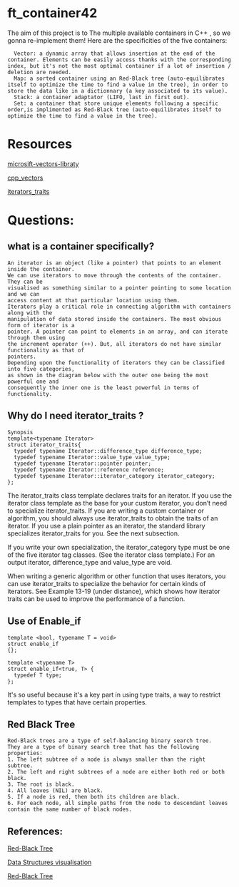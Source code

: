 # ft_container42

The aim of this project is to The multiple available containers in C++ , so we gonna re-implement them!
Here are the specificities of the five containers:

      Vector: a dynamic array that allows insertion at the end of the container. Elements can be easily access thanks with the corresponding index, but it's not the most optimal container if a lot of insertion / deletion are needed.
      Map: a sorted container using an Red-Black tree (auto-equilibrates itself to optimize the time to find a value in the tree), in order to store the data like in a dictionnary (a key associated to its value).
      Stack: a container adaptator (LIFO, last in first out).
      Set: a container that store unique elements following a specific order,is implimented as Red-Black tree (auto-equilibrates itself to optimize the time to find a value in the tree).

# Resources

<a href="https://docs.microsoft.com/fr-fr/cpp/standard-library/vector-class?view=msvc-170&viewFallbackFrom=vs-2019">microsift-vectors-libraty</a>

<a href="https://www.cplusplus.com/reference/vector/vector/?kw=vector"> cpp_vectors</a>

<a href="https://www.oreilly.com/library/view/c-in-a/059600298X/re673.html">iterators_traits</a>

# Questions:

## what is a container specifically?

    An iterator is an object (like a pointer) that points to an element inside the container.
    We can use iterators to move through the contents of the container. They can be
    visualised as something similar to a pointer pointing to some location and we can
    access content at that particular location using them.
    Iterators play a critical role in connecting algorithm with containers along with the
    manipulation of data stored inside the containers. The most obvious form of iterator is a
    pointer. A pointer can point to elements in an array, and can iterate through them using
    the increment operator (++). But, all iterators do not have similar functionality as that of
    pointers.
    Depending upon the functionality of iterators they can be classified into five categories,
    as shown in the diagram below with the outer one being the most powerful one and
    consequently the inner one is the least powerful in terms of functionality.

## Why do I need iterator_traits ?

    Synopsis
    template<typename Iterator>
    struct iterator_traits{
      typedef typename Iterator::difference_type difference_type;
      typedef typename Iterator::value_type value_type;
      typedef typename Iterator::pointer pointer;
      typedef typename Iterator::reference reference;
      typedef typename Iterator::iterator_category iterator_category;
    };

The iterator_traits class template declares traits for an iterator. If you use the iterator class template as the base for your custom iterator, you don’t need to specialize iterator_traits. If you are writing a custom container or algorithm, you should always use iterator_traits to obtain the traits of an iterator. If you use a plain pointer as an iterator, the standard library specializes iterator_traits for you. See the next subsection.

If you write your own specialization, the iterator_category type must be one of the five iterator tag classes. (See the iterator class template.) For an output iterator, difference_type and value_type are void.

When writing a generic algorithm or other function that uses iterators, you can use iterator_traits to specialize the behavior for certain kinds of iterators. See Example 13-19 (under distance), which shows how iterator traits can be used to improve the performance of a function.

## Use of Enable_if

    template <bool, typename T = void>
    struct enable_if
    {};

    template <typename T>
    struct enable_if<true, T> {
      typedef T type;
    };

It's so useful because it's a key part in using type traits, a way to restrict templates to types that have certain properties.

## Red Black Tree

    Red-Black trees are a type of self-balancing binary search tree.
    They are a type of binary search tree that has the following properties:
    1. The left subtree of a node is always smaller than the right subtree.
    2. The left and right subtrees of a node are either both red or both black.
    3. The root is black.
    4. All leaves (NIL) are black.
    5. If a node is red, then both its children are black.
    6. For each node, all simple paths from the node to descendant leaves contain the same number of black nodes.

## References:

<a href="http://www.btechsmartclass.com/data_structures/red-black-trees.html" >Red-Black Tree</a>

<a href="https://www.cs.usfca.edu/~galles/visualization/Algorithms.html">Data Structures visualisation</a>

<a href="https://algorithmtutor.com/Data-Structures/Tree/Red-Black-Trees/">Red-Black Tree</a>
